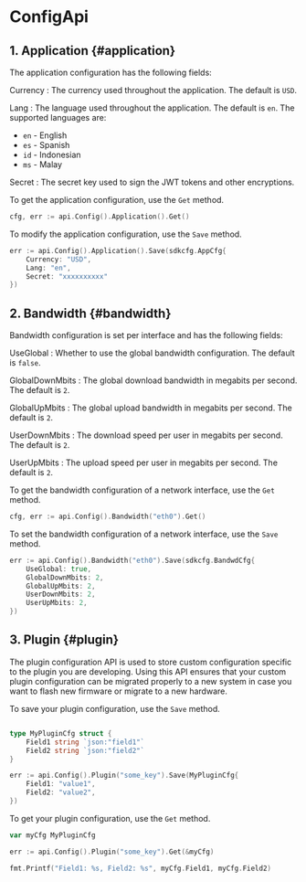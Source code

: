 # ConfigApi

## 1. Application {#application}

The application configuration has the following fields:

Currency
: The currency used throughout the application. The default is `USD`.

Lang
: The language used throughout the application. The default is `en`. The supported languages are:

- `en` - English
- `es` - Spanish
- `id` - Indonesian
- `ms` - Malay

Secret
: The secret key used to sign the JWT tokens and other encryptions.

To get the application configuration, use the `Get` method.

```go
cfg, err := api.Config().Application().Get()
```

To modify the application configuration, use the `Save` method.

```go
err := api.Config().Application().Save(sdkcfg.AppCfg{
    Currency: "USD",
    Lang: "en",
    Secret: "xxxxxxxxxx"
})
```

## 2. Bandwidth {#bandwidth}

Bandwidth configuration is set per interface and has the following fields:

UseGlobal
: Whether to use the global bandwidth configuration. The default is `false`.

GlobalDownMbits
: The global download bandwidth in megabits per second. The default is `2`.

GlobalUpMbits
: The global upload bandwidth in megabits per second. The default is `2`.

UserDownMbits
: The download speed per user in megabits per second. The default is `2`.

UserUpMbits
: The upload speed per user in megabits per second. The default is `2`.

To get the bandwidth configuration of a network interface, use the `Get` method.

```go
cfg, err := api.Config().Bandwidth("eth0").Get()
```

To set the bandwidth configuration of a network interface, use the `Save` method.

```go
err := api.Config().Bandwidth("eth0").Save(sdkcfg.BandwdCfg{
    UseGlobal: true,
    GlobalDownMbits: 2,
    GlobalUpMbits: 2,
    UserDownMbits: 2,
    UserUpMbits: 2,
})
```

## 3. Plugin {#plugin}

The plugin configuration API is used to store custom configuration specific to the plugin you are developing. Using this API ensures that your custom plugin configuration can be migrated properly to a new system in case you want to flash new firmware or migrate to a new hardware.

To save your plugin configuration, use the `Save` method.

```go

type MyPluginCfg struct {
    Field1 string `json:"field1"`
    Field2 string `json:"field2"`
}

err := api.Config().Plugin("some_key").Save(MyPluginCfg{
    Field1: "value1",
    Field2: "value2",
})
```

To get your plugin configuration, use the `Get` method.

```go
var myCfg MyPluginCfg

err := api.Config().Plugin("some_key").Get(&myCfg)

fmt.Printf("Field1: %s, Field2: %s", myCfg.Field1, myCfg.Field2)
```
